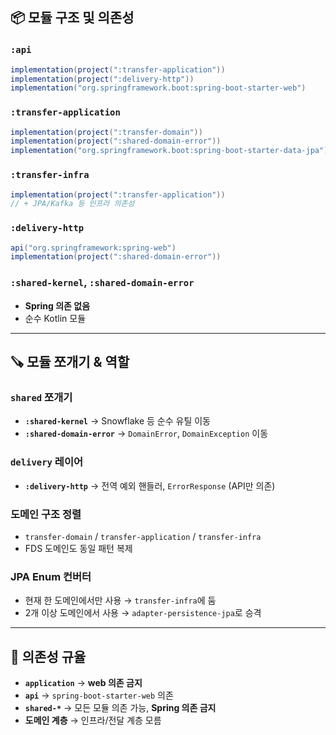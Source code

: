 ## 📦 모듈 구조 및 의존성

### `:api`
```gradle
implementation(project(":transfer-application"))
implementation(project(":delivery-http"))
implementation("org.springframework.boot:spring-boot-starter-web")
```

### `:transfer-application`
```gradle
implementation(project(":transfer-domain"))
implementation(project(":shared-domain-error"))
implementation("org.springframework.boot:spring-boot-starter-data-jpa")
```

### `:transfer-infra`
```gradle
implementation(project(":transfer-application"))
// + JPA/Kafka 등 인프라 의존성
```

### `:delivery-http`
```gradle
api("org.springframework:spring-web")
implementation(project(":shared-domain-error"))
```

### `:shared-kernel`, `:shared-domain-error`
- **Spring 의존 없음**
- 순수 Kotlin 모듈

---

## 🪚 모듈 쪼개기 & 역할

### `shared` 쪼개기
- **`:shared-kernel`** → Snowflake 등 순수 유틸 이동
- **`:shared-domain-error`** → `DomainError`, `DomainException` 이동

### `delivery` 레이어
- **`:delivery-http`** → 전역 예외 핸들러, `ErrorResponse` (API만 의존)

### 도메인 구조 정렬
- `transfer-domain` / `transfer-application` / `transfer-infra`
- FDS 도메인도 동일 패턴 복제

### JPA Enum 컨버터
- 현재 한 도메인에서만 사용 → `transfer-infra`에 둠
- 2개 이상 도메인에서 사용 → `adapter-persistence-jpa`로 승격

---

## 📏 의존성 규율

- **`application`** → **web 의존 금지**
- **`api`** → `spring-boot-starter-web` 의존
- **`shared-*`** → 모든 모듈 의존 가능, **Spring 의존 금지**
- **도메인 계층** → 인프라/전달 계층 모름
